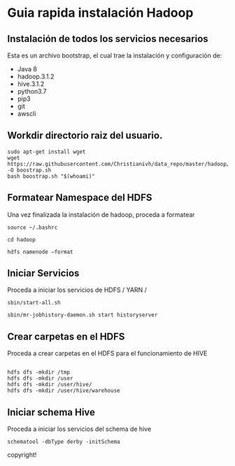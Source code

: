 # Guia rapida instalación Hadoop


## Instalación de todos los servicios necesarios

Esta es un archivo bootstrap, el cual trae la instalación y configuración de:

- Java 8
- hadoop.3.1.2
- hive.3.1.2
- python3.7
- pip3
- git
- awscli


## Workdir directorio raiz del usuario.

```
sudo apt-get install wget
wget https://raw.githubusercontent.com/Christianivh/data_repo/master/hadoop/bootstrap1.sh -O boostrap.sh
bash boostrap.sh "$(whoami)"

```

## Formatear Namespace del HDFS

Una vez finalizada la instalación de hadoop, proceda a formatear

```{shell}
source ~/.bashrc

cd hadoop

hdfs namenode –format
```

## Iniciar Servicios

Proceda a iniciar los servicios de HDFS / YARN /

```{shell}
sbin/start-all.sh

sbin/mr-jobhistory-daemon.sh start historyserver
```


## Crear carpetas en el HDFS
Proceda a crear carpetas en el HDFS para el funcionamiento de HIVE

```{shell}

hdfs dfs -mkdir /tmp
hdfs dfs -mkdir /user
hdfs dfs -mkdir /user/hive/
hdfs dfs -mkdir /user/hive/warehouse

```


## Iniciar schema Hive
Proceda a iniciar los servicios del schema de hive

```{shell}
schematool -dbType derby -initSchema
```

copyright!
